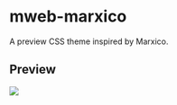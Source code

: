 # mweb-marxico
A preview CSS theme inspired by Marxico.

## Preview

![](http://data.kchen.cc/mac_af-7e113b1ec1fa661a5952f4036c231462.jpg-960)
